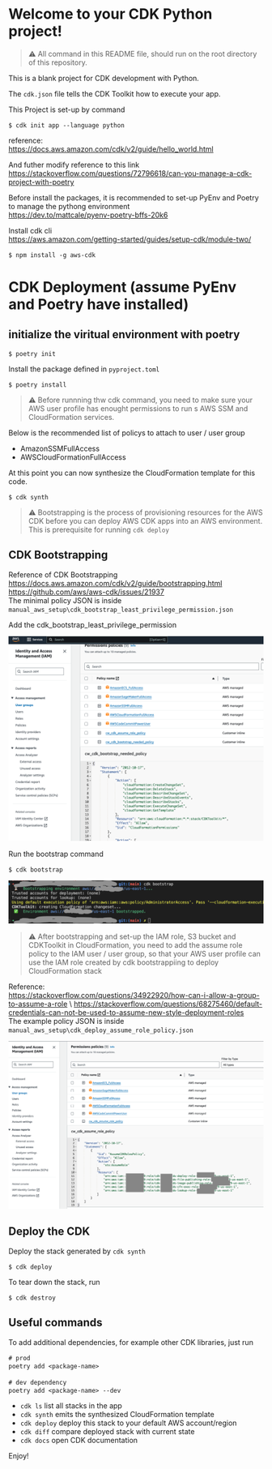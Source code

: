 
# Welcome to your CDK Python project!

>:warning: All command in this README file, should run on the root directory of this repository. 

This is a blank project for CDK development with Python.

The `cdk.json` file tells the CDK Toolkit how to execute your app.

This Project is set-up by command 
```
$ cdk init app --language python
```

reference:\
https://docs.aws.amazon.com/cdk/v2/guide/hello_world.html

And futher modify reference to this link\
https://stackoverflow.com/questions/72796618/can-you-manage-a-cdk-project-with-poetry

Before install the packages, it is recommended to set-up PyEnv and Poetry to manage the pythong environment\
https://dev.to/mattcale/pyenv-poetry-bffs-20k6

Install cdk cli\
https://aws.amazon.com/getting-started/guides/setup-cdk/module-two/

```
$ npm install -g aws-cdk
```

# CDK Deployment (assume PyEnv and Poetry have installed)

## initialize the viritual environment with poetry

```
$ poetry init
```

Install the package defined in `pyproject.toml`

```
$ poetry install
```

>:warning: Before runnning thw cdk command, you need to make sure your AWS user profile has enought permissions to run s AWS SSM and CloudFormation services. 

Below is the recommended list of policys to attach to user / user group
- AmazonSSMFullAccess
- AWSCloudFormationFullAccess

At this point you can now synthesize the CloudFormation template for this code.

```
$ cdk synth
```

>:warning: Bootstrapping is the process of provisioning resources for the AWS CDK before you can deploy AWS CDK apps into an AWS environment. This is prerequisite for running `cdk deploy`

## CDK Bootstrapping

Reference of CDK Bootstrapping \
https://docs.aws.amazon.com/cdk/v2/guide/bootstrapping.html \
https://github.com/aws/aws-cdk/issues/21937 \
The minimal policy JSON is inside `manual_aws_setup\cdk_bootstrap_least_privilege_permission.json`

Add the cdk_bootstrap_least_privilege_permission

![bootstrap policy in IAM user / IAM user group](./images/bootstrap_policy.png)

Run the bootstrap command

```
$ cdk bootstrap
``` 

![run bootstrap command](./images/run_bootstrap_cmd.png)

>:warning: After bootstrapping and set-up the IAM role, S3 bucket and CDKToolkit in CloudFormation, you need to add the assume role policy to the IAM user / user group, so that your AWS user profile can use the IAM role created by cdk bootstrappiing to deploy CloudFormation stack

Reference:\
https://stackoverflow.com/questions/34922920/how-can-i-allow-a-group-to-assume-a-role \ 
https://stackoverflow.com/questions/68275460/default-credentials-can-not-be-used-to-assume-new-style-deployment-roles \
The example policy JSON is inside `manual_aws_setup\cdk_deploy_assume_role_policy.json`

![run bootstrap command](./images/cdk_assume_role.png)

## Deploy the CDK

Deploy the stack generated by `cdk synth`
```
$ cdk deploy
```

To tear down the stack, run
```
$ cdk destroy
```

## Useful commands

To add additional dependencies, for example other CDK libraries, just run

```
# prod
poetry add <package-name>

# dev dependency
poetry add <package-name> --dev 
```


 * `cdk ls`          list all stacks in the app
 * `cdk synth`       emits the synthesized CloudFormation template
 * `cdk deploy`      deploy this stack to your default AWS account/region
 * `cdk diff`        compare deployed stack with current state
 * `cdk docs`        open CDK documentation

Enjoy!

